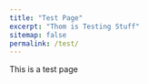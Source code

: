 ```yaml
---
title: "Test Page"
excerpt: "Thom is Testing Stuff"
sitemap: false
permalink: /test/
---
```


This is a test page

